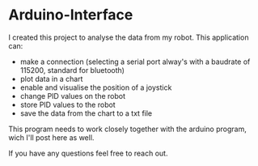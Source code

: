 # Arduino-Interface

I created this project to analyse the data from my robot. This application can:
 - make a connection (selecting a serial port alway's with a baudrate of 115200, standard for bluetooth)
 - plot data in a chart
 - enable and visualise the position of a joystick
 - change PID values on the robot
 - store PID values to the robot
 - save the data from the chart to a txt file
 
 This program needs to work closely together with the arduino program, wich I'll post here as well.
 
 If you have any questions feel free to reach out.
